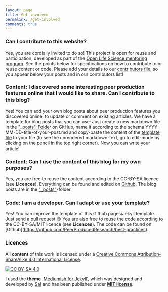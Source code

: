 ```yaml
---
layout: page
title: Get involved
permalink: /get-involved
comments: true
---
```

### Can I contribute to this website?
Yes, you are cordially invited to do so! This project is open for reuse and participation, developed as part of the [Open Life Science mentoring program](https://openlifesci.org/). See the points below for specifications on how to contribute to or reuse content or code. Please add your details to our [contributors file](https://github.com/PeerProducedResearch/best-practices/blob/main/_data/contributors.yaml), so you appear below your posts and in our contributors list!

### Content: I discovered some interesting peer production features online that I would like to share. Can I contribute to this blog? 
Yes! You can add your own blog posts about peer production features you discovered online, to update or comment on existing articles. We have a template for blog posts that you can use: Just create a new markdown file in the ["_posts"-Folder](https://github.com/PeerProducedResearch/best-practices/tree/main/_posts) on GitHub, name it according to the schema YYYY-MM-DD-title-of-your-post.md and copy-paste the content of the [template file](https://github.com/PeerProducedResearch/best-practices/blob/main/_posts/2000-01-01-blog-post-template.md) to your file (to see the unrendered markdown-text, go to edit-mode by clicking on the pencil in the top right corner). Now you can write your article! 

### Content: Can I use the content of this blog for my own purposes?
Yes, you are free to reuse the content according to the CC-BY-SA licence (see **Licences**). Everything can be found and edited on [Github](https://github.com/PeerProducedResearch/best-practices). The blog posts are in the ["_posts"](https://github.com/PeerProducedResearch/best-practices/tree/main/_posts)-folder.

### Code: I am a developer. Can I adapt or use your template?
Yes! You can improve the template of this Github pages/Jekyll template. Just send a pull request 😊 You are also free to reuse the code according to the CC-BY-SA/MIT licence (see **Licences**). The code can be found on [Github[(https://github.com/PeerProducedResearch/best-practices).

### Licences 
All **content** of this work is licensed under a
[Creative Commons Attribution-ShareAlike 4.0 International License][cc-by-sa].

[![CC BY-SA 4.0][cc-by-sa-image]][cc-by-sa]

[cc-by-sa]: http://creativecommons.org/licenses/by-sa/4.0/
[cc-by-sa-image]: https://licensebuttons.net/l/by-sa/4.0/88x31.png

I used the **theme** ['Mediumish for Jekyll'](https://github.com/wowthemesnet/mediumish-theme-jekyll), which was designed and developed by [Sal](https://www.wowthemes.net) and has been published under [**MIT license**](https://github.com/wowthemesnet/mediumish-theme-jekyll/blob/master/LICENSE.txt).
